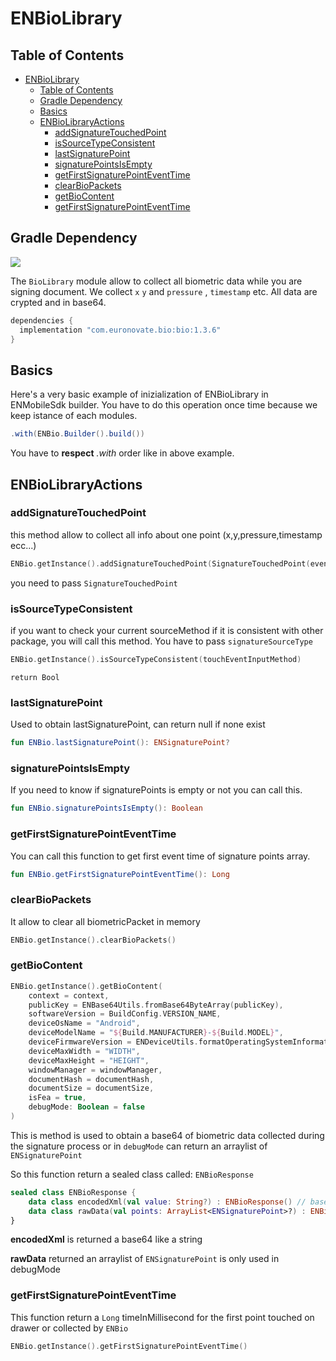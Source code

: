 # ENBioLibrary

## Table of Contents

- [ENBioLibrary](#enbiolibrary)
  - [Table of Contents](#table-of-contents)
  - [Gradle Dependency](#gradle-dependency)
  - [Basics](#basics)
  - [ENBioLibraryActions](#enbiolibraryactions)
    - [addSignatureTouchedPoint](#addsignaturetouchedpoint)
    - [isSourceTypeConsistent](#issourcetypeconsistent)
    - [lastSignaturePoint](#lastsignaturepoint)
    - [signaturePointsIsEmpty](#signaturepointsisempty)
    - [getFirstSignaturePointEventTime](#getfirstsignaturepointeventtime)
    - [clearBioPackets](#clearbiopackets)
    - [getBioContent](#getbiocontent)
    - [getFirstSignaturePointEventTime](#getfirstsignaturepointeventtime-1)

## Gradle Dependency
![](https://badgen.net/badge/stable/1.3.6/blue)

The `BioLibrary` module allow to collect all biometric data while you are signing document. We collect `x` `y` and `pressure` , `timestamp` etc. All data are crypted and in base64.

```gradle
dependencies {
  implementation "com.euronovate.bio:bio:1.3.6"
}
```
## Basics

Here's a very basic example of inizialization of ENBioLibrary in ENMobileSdk builder. You have to do this operation once time because we keep istance of each modules.

```gradle
.with(ENBio.Builder().build())
```

You have to **respect** *.with* order like in above example.

## ENBioLibraryActions

### addSignatureTouchedPoint

this method allow to collect all info about one point (x,y,pressure,timestamp ecc...)  

```kotlin
ENBio.getInstance().addSignatureTouchedPoint(SignatureTouchedPoint(eventX = eventX, eventY = eventY, eventPressure = event.pressure, isUpEvent = false, eventTime = event.eventTime,signatureSourceType = touchEventInputMethod))
```
you need to pass `SignatureTouchedPoint`


### isSourceTypeConsistent

if you want to check your current sourceMethod if it is consistent with other package, you will call this method. You have to pass `signatureSourceType`

```kotlin
ENBio.getInstance().isSourceTypeConsistent(touchEventInputMethod)
```
`return Bool`


### lastSignaturePoint

Used to obtain lastSignaturePoint, can return null if none exist

```kotlin
fun ENBio.lastSignaturePoint(): ENSignaturePoint?
```

### signaturePointsIsEmpty

If you need to know if signaturePoints is empty or not you can call this.

```kotlin
fun ENBio.signaturePointsIsEmpty(): Boolean 
```


### getFirstSignaturePointEventTime

You can call this function to get first event time of signature points array.

```kotlin
fun ENBio.getFirstSignaturePointEventTime(): Long 
```

### clearBioPackets

It allow to clear all biometricPacket in memory

```kotlin
ENBio.getInstance().clearBioPackets()
```

### getBioContent

```kotlin
ENBio.getInstance().getBioContent(
    context = context,
    publicKey = ENBase64Utils.fromBase64ByteArray(publicKey),
    softwareVersion = BuildConfig.VERSION_NAME,
    deviceOsName = "Android",
    deviceModelName = "${Build.MANUFACTURER}-${Build.MODEL}",
    deviceFirmwareVersion = ENDeviceUtils.formatOperatingSystemInformation(),
    deviceMaxWidth = "WIDTH",
    deviceMaxHeight = "HEIGHT",
    windowManager = windowManager,
    documentHash = documentHash,
    documentSize = documentSize,
    isFea = true,
    debugMode: Boolean = false
)
```

This is method is used to obtain a base64 of biometric data collected during the signature process or in `debugMode` can return an arraylist of `ENSignaturePoint`


So this function return a sealed class called: `ENBioResponse`

```kotlin
sealed class ENBioResponse {  
    data class encodedXml(val value: String?) : ENBioResponse() // base64  
    data class rawData(val points: ArrayList<ENSignaturePoint>?) : ENBioResponse()  
}
```

**encodedXml** is returned a base64 like a string 

**rawData** returned an arraylist of `ENSignaturePoint` is only used in debugMode


### getFirstSignaturePointEventTime

This function return a `Long` timeInMillisecond for the first point touched on drawer or collected by `ENBio`

```kotlin
ENBio.getInstance().getFirstSignaturePointEventTime()
```